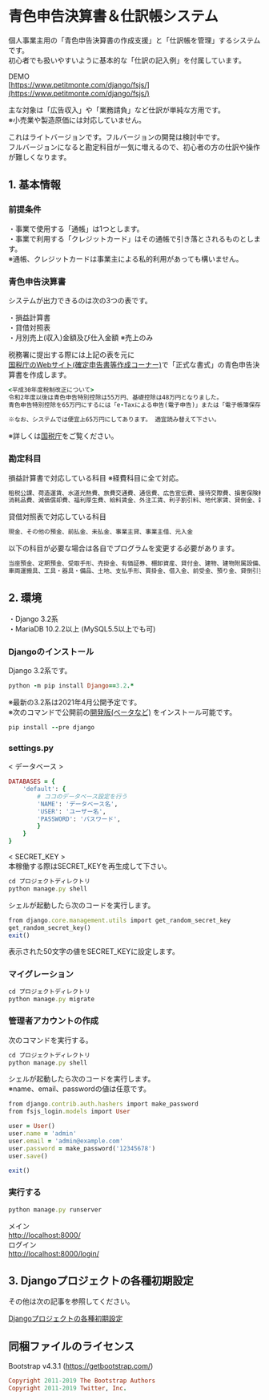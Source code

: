 # 青色申告決算書＆仕訳帳システム 

個人事業主用の「青色申告決算書の作成支援」と「仕訳帳を管理」するシステムです。  
初心者でも扱いやすいように基本的な「仕訳の記入例」を付属しています。　
  
DEMO    
[https://www.petitmonte.com/django/fsjs/](https://www.petitmonte.com/django/fsjs/)  
  
主な対象は「広告収入」や「業務請負」など仕訳が単純な方用です。  
※小売業や製造原価には対応していません。   
  
これはライトバージョンです。フルバージョンの開発は検討中です。  
フルバージョンになると勘定科目が一気に増えるので、初心者の方の仕訳や操作が難しくなります。  

## 1. 基本情報

### 前提条件 
・事業で使用する「通帳」は1つとします。  
・事業で利用する「クレジットカード」はその通帳で引き落とされるものとします。  
※通帳、クレジットカードは事業主による私的利用があっても構いません。  

### 青色申告決算書 
システムが出力できるのは次の3つの表です。  
  
・損益計算書  
・貸借対照表   
・月別売上(収入)金額及び仕入金額 ※売上のみ   
  
税務署に提出する際には上記の表を元に  
[国税庁のWebサイト(確定申告書等作成コーナー)](https://www.keisan.nta.go.jp/kyoutu/ky/sm/top#bsctrl)で「正式な書式」の青色申告決算書を作成します。  
```rb
<平成30年度税制改正について>
令和2年度以後は青色申告特別控除は55万円、基礎控除は48万円となりました。
青色申告特別控除を65万円にするには「e-Taxによる申告(電子申告)」または「電子帳簿保存」(申請必須)をする必要があります。
  
※なお、システムでは便宜上65万円にしてあります。 適宜読み替えて下さい。
```  
※詳しくは[国税庁](https://www.nta.go.jp/publication/pamph/shotoku/h32_kojogaku_change.pdf)をご覧ください。
  
### 勘定科目 

損益計算書で対応している科目  ※経費科目に全て対応。
```rb
租税公課、荷造運賃、水道光熱費、旅費交通費、通信費、広告宣伝費、接待交際費、損害保険料、修繕費 
消耗品費、減価償却費、福利厚生費、給料賃金、外注工賃、利子割引料、地代家賃、貸倒金、雑費

```   
貸借対照表で対応している科目  
```rb
現金、その他の預金、前払金、未払金、事業主貸、事業主借、元入金
```   
以下の科目が必要な場合は各自でプログラムを変更する必要があります。  
```rb
当座預金、定期預金、受取手形、売掛金、有価証券、棚卸資産、貸付金、建物、建物附属設備、機械装置、
車両運搬具、工具・器具・備品、土地、支払手形、買掛金、借入金、前受金、預り金、貸倒引当金
```   

## 2. 環境
・Django 3.2系  
・MariaDB 10.2.2以上 (MySQL5.5以上でも可)  
  
### Djangoのインストール
Django 3.2系です。
```rb
python -m pip install Django==3.2.*
```

※最新の3.2系は2021年4月公開予定です。  
※次のコマンドで公開前の[開発版(ベータなど)](https://code.djangoproject.com/wiki/Version3.2Roadmap)  をインストール可能です。
```rb
pip install --pre django
```
### settings.py
< データベース >
```rb
DATABASES = {
    'default': {        
        # ココのデータベース設定を行う
        'NAME': 'データベース名',
        'USER': 'ユーザー名',
        'PASSWORD': 'パスワード',
        }        
    }
}
```
< SECRET_KEY >  
本稼働する際はSECRET_KEYを再生成して下さい。
```rb
cd プロジェクトディレクトリ
python manage.py shell
```
シェルが起動したら次のコードを実行します。  
```rb
from django.core.management.utils import get_random_secret_key
get_random_secret_key()
exit()
```
表示された50文字の値をSECRET_KEYに設定します。  

### マイグレーション
```rb
cd プロジェクトディレクトリ
python manage.py migrate
```
### 管理者アカウントの作成
次のコマンドを実行する。
```rb
cd プロジェクトディレクトリ
python manage.py shell
```
シェルが起動したら次のコードを実行します。  
※name、email、passwordの値は任意です。
```rb
from django.contrib.auth.hashers import make_password
from fsjs_login.models import User

user = User()
user.name = 'admin'
user.email = 'admin@example.com'
user.password = make_password('12345678')
user.save()

exit()
```


### 実行する
```rb
python manage.py runserver
```
メイン    
[http://localhost:8000/](http://localhost:8000/)   
ログイン   
[http://localhost:8000/login/](http://localhost:8000/login/) 
  
## 3. Djangoプロジェクトの各種初期設定
その他は次の記事を参照してください。  
  
[Djangoプロジェクトの各種初期設定](https://www.petitmonte.com/python/django_project.html)  

## 同梱ファイルのライセンス
Bootstrap v4.3.1 (https://getbootstrap.com/)  
```rb
Copyright 2011-2019 The Bootstrap Authors  
Copyright 2011-2019 Twitter, Inc.
```
